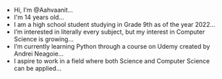- Hi, I’m @Aahvaanit...
- I'm 14 years old...
- I am a high school student studying in Grade 9th as of the year 2022...
- I’m interested in literally every subject, but my interest in Computer Science is growing...
- I’m currently learning Python through a course on Udemy created by Andrei Neagoie...
- I aspire to work in a field where both Science and Computer Science can be applied...

<!---
Aahvaanit/Aahvaanit is a ✨ special ✨ repository because its `README.md` (this file) appears on your GitHub profile.
You can click the Preview link to take a look at your changes.
--->
